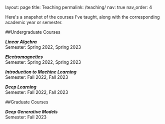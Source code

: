 layout: page
title: Teaching
permalink: /teaching/
nav: true
nav_order: 4

Here's a snapshot of the courses I've taught, along with the corresponding academic year or semester.

##Undergraduate Courses

***Linear Algebra*** <br>
Semester: Spring 2022, Spring 2023<br>

***Electromagnetics*** <br>
Semester: Spring 2022, Spring 2023<br>

***Introduction to Machine Learning*** <br>
Semester: Fall 2022, Fall 2023<br>

***Deep Learning*** <br>
Semester: Fall 2022, Fall 2023<br>

##Graduate Courses

***Deep Generative Models*** <br>
Semester: Fall 2023
